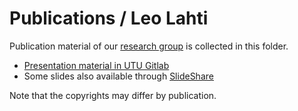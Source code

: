 # Publications / Leo Lahti

Publication material of our [research group](http://www.iki.fi/Leo.Lahti) is collected in this folder.

 * [Presentation material in UTU Gitlab](https://gitlab.utu.fi/opencomp/outreach)
 * Some slides also available through [SlideShare](http://www.slideshare.net/antagomir/presentations)


Note that the copyrights may differ by publication.

